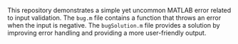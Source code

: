 This repository demonstrates a simple yet uncommon MATLAB error related to input validation. The `bug.m` file contains a function that throws an error when the input is negative. The `bugSolution.m` file provides a solution by improving error handling and providing a more user-friendly output.
